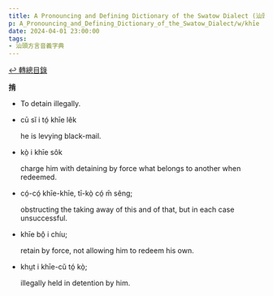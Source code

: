 ```yaml
---
title: A Pronouncing and Defining Dictionary of the Swatow Dialect (汕頭方言音義字典) / khīe
p: A_Pronouncing_and_Defining_Dictionary_of_the_Swatow_Dialect/w/khīe
date: 2024-04-01 23:00:00
tags: 
- 汕頭方言音義字典
---
```


[↩️ 轉總目錄](/A_Pronouncing_and_Defining_Dictionary_of_the_Swatow_Dialect)


**掯**
- To detain illegally.

- cū sĭ i tó̤ khīe lêk

  he is levying black-mail.

- kò̤ i khīe sôk

  charge him with detaining by force what belongs to another when redeemed.

- có̤-có̤ khīe-khīe, tī-kò̤ có̤ m̄ sêng;

  obstructing the taking away of this and of that, but in each case unsuccessful.

- khīe bô̤ i chíu;

  retain by force, not allowing him to redeem his own.

- khṳt i khīe-cŭ tó̤ kò̤;

  illegally held in detention by him.